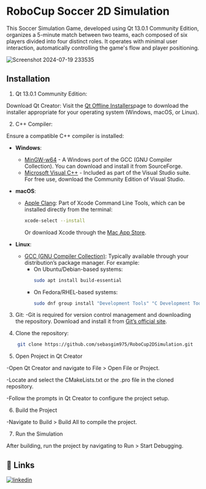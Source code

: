 
# RoboCup Soccer 2D Simulation

This Soccer Simulation Game, developed using Qt 13.0.1 Community Edition, organizes a 5-minute match between two teams, each composed of six players divided into four distinct roles. It operates with minimal user interaction, automatically controlling the game's flow and player positioning.


![Screenshot 2024-07-19 233535](https://github.com/user-attachments/assets/c1b301f7-e7fc-4176-9a9f-2fc3bd27a132)


## Installation

1. Qt 13.0.1 Community Edition:

Download Qt Creator: Visit the [Qt Offline Installers](https://www.qt.io/download)page to download the installer appropriate for your operating system (Windows, macOS, or Linux).

2. C++ Compiler:

Ensure a compatible C++ compiler is installed:

- **Windows**:
  - [MinGW-w64](https://sourceforge.net/projects/mingw-w64/) - A Windows port of the GCC (GNU Compiler Collection). You can download and install it from SourceForge.
  - [Microsoft Visual C++](https://visualstudio.microsoft.com/vs/features/cplusplus/) - Included as part of the Visual Studio suite. For free use, download the Community Edition of Visual Studio.

- **macOS**:
  - [Apple Clang](https://developer.apple.com/xcode/features/): Part of Xcode Command Line Tools, which can be installed directly from the terminal:
    ```bash
    xcode-select --install
    ```
    Or download Xcode through the [Mac App Store](https://apps.apple.com/us/app/xcode/id497799835).

- **Linux**:
  - [GCC (GNU Compiler Collection)](https://gcc.gnu.org/): Typically available through your distribution’s package manager. For example:
    - On Ubuntu/Debian-based systems:
      ```bash
      sudo apt install build-essential
      ```
    - On Fedora/RHEL-based systems:
      ```bash
      sudo dnf group install "Development Tools" "C Development Tools and Libraries"
      ```

3. Git:
-Git is required for version control management and downloading the repository. Download and install it from [Git’s official site](https://git-scm.com/downloads).

4. Clone the repository:

```bash
    git clone https://github.com/sebasgim975/RoboCup2DSimulation.git
```

5. Open Project in Qt Creator

-Open Qt Creator and navigate to File > Open File or Project.

-Locate and select the CMakeLists.txt or the .pro file in the cloned repository.

-Follow the prompts in Qt Creator to configure the project setup.

6. Build the Project

-Navigate to Build > Build All to compile the project.

7. Run the Simulation

After building, run the project by navigating to Run > Start Debugging.
## 🔗 Links
[![linkedin](https://img.shields.io/badge/linkedin-0A66C2?style=for-the-badge&logo=linkedin&logoColor=white)](https://www.linkedin.com/in/sebas-gim/)



